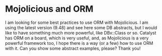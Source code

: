 
# Mojolicious and ORM

I am looking for some best practices to use ORM with Mojolicious.
I am using the latest version (9.48) and see here some DB abstracts, but I would like to have something much more powerful, like DBx::Class or so.
Catalyst has ORM on a board, which is very useful, and, as Mojolicious is a very powerful framework too, I hope there is a way (or a few) how to use ORM with it.
Can you show some abstract examples, please?
Thank you!

        